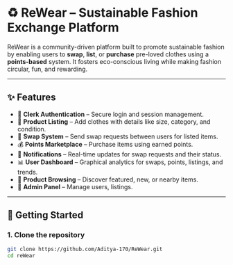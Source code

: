 # ♻️ ReWear – Sustainable Fashion Exchange Platform

ReWear is a community-driven platform built to promote sustainable fashion by enabling users to **swap**, **list**, or **purchase** pre-loved clothes using a **points-based** system. It fosters eco-conscious living while making fashion circular, fun, and rewarding.

---

## ✨ Features

- 🔐 **Clerk Authentication** – Secure login and session management.
- 👕 **Product Listing** – Add clothes with details like size, category, and condition.
- 🔄 **Swap System** – Send swap requests between users for listed items.
- 💰 **Points Marketplace** – Purchase items using earned points.
- 🔔 **Notifications** – Real-time updates for swap requests and their status.
- 📊 **User Dashboard** – Graphical analytics for swaps, points, listings, and trends.
- 🛒 **Product Browsing** – Discover featured, new, or nearby items.
- 🧩 **Admin Panel** – Manage users, listings.

---

## 🚀 Getting Started

### 1. Clone the repository

```bash
git clone https://github.com/Aditya-170/ReWear.git
cd reWear
